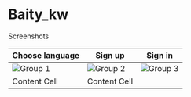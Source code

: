 # Baity_kw
Screenshots


| Choose language  | Sign up | Sign in
| ------------- | ------------- | -------------
| ![Group 1](https://user-images.githubusercontent.com/50178221/84967701-e5239c80-b114-11ea-9566-7bd7146f6b5f.png)  | ![Group 2](https://user-images.githubusercontent.com/50178221/84967712-ec4aaa80-b114-11ea-9846-f183896d75c9.png)  | ![Group 3](https://user-images.githubusercontent.com/50178221/84967728-f53b7c00-b114-11ea-9f29-d6eedb13ad11.png)
| Content Cell  | Content Cell  |
